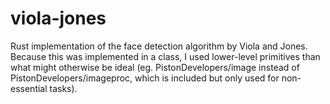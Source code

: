 # viola-jones

Rust implementation of the face detection algorithm by Viola and Jones. Because
this was implemented in a class, I used lower-level primitives than what might
otherwise be ideal (eg. PistonDevelopers/image instead of
PistonDevelopers/imageproc, which is included but only used for non-essential
tasks).
